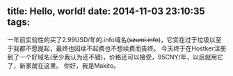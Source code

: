 title: Hello, world!
date: 2014-11-03 23:10:35
tags:
---
一年前实验性的买了2.99USD/年的.info域名(<del>szumi.info</del>)，它实在过于垃圾以至于我都不愿提起，最终也因续不起费也不想续费而告终。
今天终于在Hostker注册到了一个好域名(至少我认为还不错)，价格还可以接受，95CNY/年，以后就用它了，新家就在这里。
你好，我是Makito。
<!-- more -->
